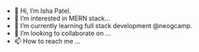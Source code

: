 - 👋 Hi, I’m Isha Patel.
- 👀 I’m interested in MERN stack...
- 🌱 I’m currently learning full stack development @neogcamp.
- 💞️ I’m looking to collaborate on ...
- 📫 How to reach me ...

<!---
Isha2806/Isha2806 is a ✨ special ✨ repository because its `README.md` (this file) appears on your GitHub profile.
You can click the Preview link to take a look at your changes.
--->

